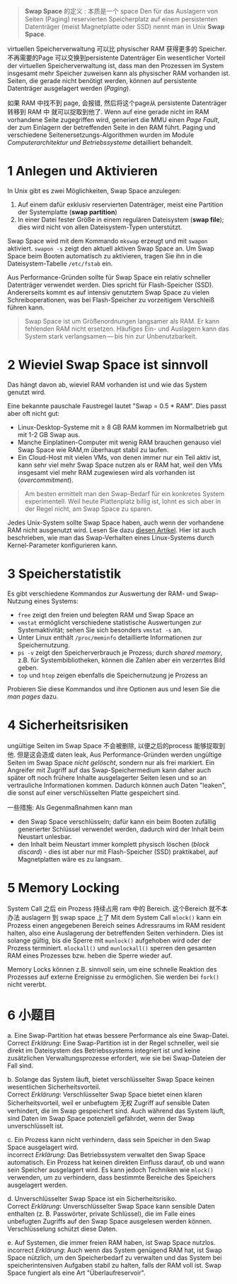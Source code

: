 
> **Swap Space** 的定义 : 本质是一个 space 
> Den für das Auslagern von Seiten (Paging) reservierten Speicherplatz auf einem persistenten Datenträger (meist Magnetplatte oder SSD) nennt man in Unix **Swap Space**.

virtuellen Speicherverwaltung 可以比 physischer RAM 获得更多的 Speicher.  不再需要的Page  可以交换到persistente Datenträger 
Ein wesentlicher Vorteil der virtuellen Speicherverwaltung ist, dass man den Prozessen im System insgesamt mehr Speicher zuweisen kann als physischer RAM vorhanden ist. Seiten, die gerade nicht benötigt werden, können auf persistente Datenträger ausgelagert werden (_Paging_).


如果 RAM 中找不到 page, 会报错, 然后将这个page从 persistente Datenträger  转移到 RAM 中 就可以捉取到他了. 
Wenn auf eine gerade nicht im RAM vorhandene Seite zugegriffen wird, generiert die MMU einen _Page Fault_, der zum Einlagern der betreffenden Seite in den RAM führt. Paging und verschiedene Seitenersetzungs-Algorithmen wurden im Module _Computerarchitektur und Betriebssysteme_ detailliert behandelt.


# 1 Anlegen und Aktivieren

In Unix gibt es zwei Möglichkeiten, Swap Space anzulegen:
1. Auf einem dafür exklusiv reservierten Datenträger, meist eine Partition der Systemplatte (**swap partition**)
2. In einer Datei fester Größe in einem regulären Dateisystem (**swap file**); dies wird nicht von allen Dateisystem-Typen unterstützt.

Swap Space wird mit dem Kommando `mkswap` erzeugt und mit `swapon` aktiviert. `swapon -s` zeigt den aktuell aktiven Swap Space an. Um Swap Space beim Booten automatisch zu aktivieren, tragen Sie ihn in die Dateisystem-Tabelle `/etc/fstab` ein.

Aus Performance-Gründen sollte für Swap Space ein relativ schneller Datenträger verwendet werden. Dies spricht für Flash-Speicher (SSD). Andererseits kommt es auf intensiv genutztem Swap Space zu vielen Schreiboperationen, was bei Flash-Speicher zu vorzeitigem Verschleiß führen kann.

> Swap Space ist um Größenordnungen langsamer als RAM. Er kann fehlenden RAM nicht ersetzen. Häufiges Ein- und Auslagern kann das System stark verlangsamen — bis hin zur Unbenutzbarkeit.



# 2 Wieviel Swap Space ist sinnvoll

Das hängt davon ab, wieviel RAM vorhanden ist und wie das System genutzt wird.

Eine bekannte pauschale Faustregel lautet "Swap = 0.5 * RAM". Dies passt aber oft nicht gut:
- Linux-Desktop-Systeme mit ≥ 8 GB RAM kommen im Normalbetrieb gut mit 1-2 GB Swap aus.
- Manche Einplatinen-Computer mit wenig RAM brauchen genauso viel Swap Space wie RAM,m überhaupt stabil zu laufen.
- Ein Cloud-Host mit vielen VMs, von denen immer nur ein Teil aktiv ist, kann sehr viel mehr Swap Space nutzen als er RAM hat, weil den VMs insgesamt viel mehr RAM zugewiesen wird als vorhanden ist (_overcommitment_).

> Am besten ermittelt man den Swap-Bedarf für ein konkretes System experimentell. Weil heute Plattenplatz billig ist, lohnt es sich aber in der Regel nicht, am Swap Space zu sparen.


Jedes Unix-System sollte Swap Space haben, auch wenn der vorhandene RAM nicht ausgenutzt wird. Lesen Sie dazu [diesen Artikel](https://linuxblog.io/linux-performance-almost-always-add-swap-space/). Hier ist auch beschrieben, wie man das Swap-Verhalten eines Linux-Systems durch Kernel-Parameter konfigurieren kann.


# 3 Speicherstatistik

Es gibt verschiedene Kommandos zur Auswertung der RAM- und Swap-Nutzung eines Systems:
- `free` zeigt den freien und belegten RAM und Swap Space an
- `vmstat` ermöglicht verschiedene statistische Auswertungen zur Systemaktivität; sehen Sie sich besonders `vmstat -s` an.
- Unter Linux enthält `/proc/meminfo` detaillierte Informationen zur Speichernutzung.
- `ps -v` zeigt den Speicherverbrauch je Prozess; durch _shared memory_, z.B. für Systembibliotheken, können die Zahlen aber ein verzerrtes Bild geben.
- `top` und `htop` zeigen ebenfalls die Speichernutzung je Prozess an

Probieren Sie diese Kommandos und ihre Optionen aus und lesen Sie die _man pages_ dazu.

# 4 Sicherheitsrisiken


ungültige Seiten im Swap Space 不会被删除, 以便之后的process 能够捉取到他.  但是这会造成 daten leak, 
Aus Performance-Gründen werden ungültige Seiten im Swap Space _nicht gelöscht_, sondern nur als frei markiert. Ein Angreifer mit Zugriff auf das Swap-Speichermedium kann daher auch später oft noch frühere Inhalte ausgelagerter Seiten lesen und so an vertrauliche Informationen kommen. Dadurch können auch Daten "leaken", die sonst auf einer verschlüsselten Platte gespeichert sind.

一些措施: 
Als Gegenmaßnahmen kann man
- den Swap Space verschlüsseln; dafür kann ein beim Booten zufällig generierter Schlüssel verwendet werden, dadurch wird der Inhalt beim Neustart unlesbar.
- den Inhalt beim Neustart immer komplett physisch löschen (_block discard_) - dies ist aber nur mit Flash-Speicher (SSD) praktikabel, auf Magnetplatten wäre es zu langsam.

# 5 Memory Locking

System Call 之后 ein Prozess 持续占用 ram 中的 Bereich.   这个Bereich 就不本办法 auslagern 到 swap space 上了 
Mit dem System Call `mlock()` kann ein Prozess einen angegebenen Bereich seines Adressraums im RAM resident halten, also eine Auslagerung der betreffenden Seiten verhindern. Dies ist solange gültig, bis die Sperre mit `munlock()` aufgehoben wird oder der Prozess terminiert. `mlockall()` und `munlockall()` sperren den gesamten RAM eines Prozesses bzw. heben die Sperre wieder auf.

Memory Locks können z.B. sinnvoll sein, um eine schnelle Reaktion des Prozesses auf externe Ereignisse zu ermöglichen. Sie werden bei `fork()` nicht vererbt.


# 6 小题目


a. Eine Swap-Partition hat etwas bessere Performance als eine Swap-Datei.  
Correct 
_Erklärung_: Eine Swap-Partition ist in der Regel schneller, weil sie direkt im Dateisystem des Betriebssystems integriert ist und keine zusätzlichen Verwaltungsprozesse erfordert, wie sie bei Swap-Dateien der Fall sind.


b. Solange das System läuft, bietet verschlüsselter Swap Space keinen wesentlichen Sicherheitsvorteil.  
Correct 
_Erklärung_: Verschlüsselter Swap Space bietet einen klaren Sicherheitsvorteil, weil er unbefugtem 无权 Zugriff auf sensible Daten verhindert, die im Swap gespeichert sind. Auch während das System läuft, sind Daten im Swap Space potenziell gefährdet, wenn der Swap unverschlüsselt ist.

c. Ein Prozess kann nicht verhindern, dass sein Speicher in den Swap Space ausgelagert wird.  
incorrect 
_Erklärung_: Das Betriebssystem verwaltet den Swap Space automatisch. Ein Prozess hat keinen direkten Einfluss darauf, ob und wann sein Speicher ausgelagert wird. Es kann jedoch Techniken wie `mlock()` verwenden, um zu verhindern, dass bestimmte Bereiche des Speichers ausgelagert werden.


d. Unverschlüsselter Swap Space ist ein Sicherheitsrisiko.  
Correct 
_Erklärung_: Unverschlüsselter Swap Space kann sensible Daten enthalten (z. B. Passwörter, private Schlüssel), die im Falle eines unbefugten Zugriffs auf den Swap Space ausgelesen werden können. Verschlüsselung schützt diese Daten.



e. Auf Systemen, die immer freien RAM haben, ist Swap Space nutzlos.
incorrect
_Erklärung_: Auch wenn das System genügend RAM hat, ist Swap Space nützlich, um den Speicherbedarf zu verwalten und das System bei speicherintensiven Aufgaben stabil zu halten, falls der RAM voll ist. Swap Space fungiert als eine Art "Überlaufreservoir".


